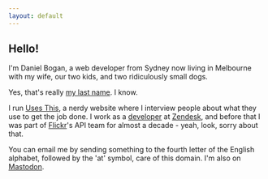 ```yaml
---
layout: default
---
```


## Hello!

I'm Daniel Bogan, a web developer from Sydney now living in Melbourne with my wife, our two kids, and two ridiculously small dogs.

Yes, that's really [my last name](https://en.wikipedia.org/wiki/Bogan "The Wikipedia entry for Bogan."). I know.

I run [Uses This](https://usesthis.com/ "A nerdy interview site."), a nerdy website where I interview people about what they use to get the job done. I work as a [developer](https://github.com/waferbaby/ "My GitHub account.") at [Zendesk](https://www.zendesk.com "Awesome customer support software."), and before that I was part of [Flickr](https://flickr.com/ "A photo sharing website.")'s API team for almost a decade - yeah, look, sorry about that.

You can email me by sending something to the fourth letter of the English alphabet, followed by the 'at' symbol, care of this domain. I'm also on [Mastodon](https://social.waferbaby.com/@d "My Mastodon account.").
